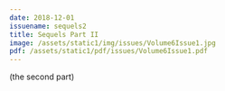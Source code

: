 ```yaml
---
date: 2018-12-01
issuename: sequels2
title: Sequels Part II
image: /assets/static1/img/issues/Volume6Issue1.jpg
pdf: /assets/static1/pdf/issues/Volume6Issue1.pdf
---
```


(the second part)